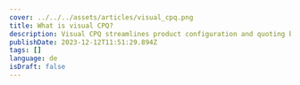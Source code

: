 ```yaml
---
cover: ../../../assets/articles/visual_cpq.png
title: What is visual CPQ?
description: Visual CPQ streamlines product configuration and quoting by integrating 2D/3D visualizations, enhancing customer engagement, reducing errors, and expediting sales.
publishDate: 2023-12-12T11:51:29.894Z
tags: []
language: de
isDraft: false
---
```

